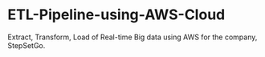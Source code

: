 # ETL-Pipeline-using-AWS-Cloud
Extract, Transform, Load of Real-time Big data using AWS for the company, StepSetGo. 
